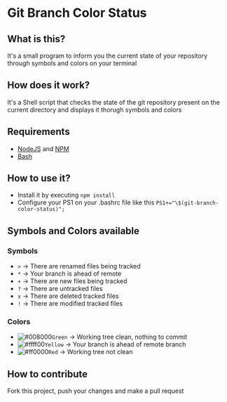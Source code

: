 # Git Branch Color Status

## What is this?

It's a small program to inform you the current state of your repository through symbols and colors on your terminal

## How does it work?

It's a Shell script that checks the state of the git repository present on the current directory and displays it thorugh symbols and colors

## Requirements

- [NodeJS](https://nodejs.org) and [NPM](https://www.npmjs.com/)
- [Bash](https://www.gnu.org/software/bash/)

## How to use it?

- Install it by executing `npm install`
- Configure your PS1 on your .bashrc file like this `PS1+="\$(git-branch-color-status)";`

## Symbols and Colors available

### Symbols

- `>` -> There are renamed files being tracked
- `*` -> Your branch is ahead of remote
- `+` -> There are new files being tracked
- `?` -> There are untracked files
- `x` -> There are deleted tracked files
- `!` -> There are modified tracked files

### Colors

- ![#008000](https://placehold.it/15/008000/000000?text=+)`Green` -> Working tree clean, nothing to commit
- ![#ffff00](https://placehold.it/15/ffff00/000000?text=+)`Yellow` -> Your branch is ahead of remote branch
- ![#ff0000](https://placehold.it/15/ff0000/000000?text=+)`Red` -> Working tree not clean

## How to contribute

Fork this project, push your changes and make a pull request
